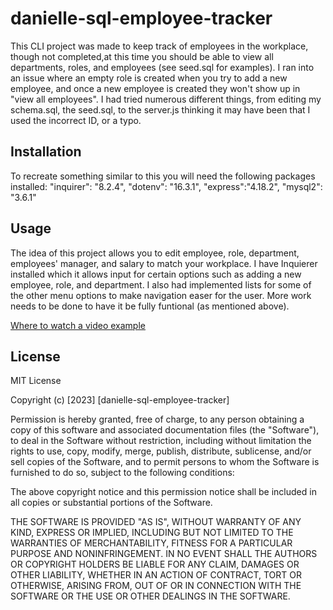 # danielle-sql-employee-tracker
This CLI project was made to keep track of employees in the workplace, though not completed,at this time  you should be able to view all departments, roles, and employees (see seed.sql for examples). I ran into an issue where an empty role is created when you try to add a new employee, and once a new employee is created they won't show up in "view all employees". I had tried numerous different things, from editing my schema.sql, the seed.sql, to the server.js thinking it may have been that I used the incorrect ID, or a typo. 


## Installation
To recreate something similar to this you will need the following packages installed:
    "inquirer": "8.2.4",
    "dotenv": "16.3.1",
    "express":"4.18.2",
    "mysql2": "3.6.1"


## Usage
The idea of this project allows you to edit employee, role, department, employees' manager, and salary to match your workplace. I have Inquierer installed which it allows input for certain options such as adding a new employee, role, and department. I also had implemented lists for some of the other menu options to make navigation easer for the user. More work needs to be done to have it be fully funtional (as mentioned above).

[Where to watch a video example](https://drive.google.com/file/d/1_nHtCTtnBOyj9uK1yIkVdGxCMSNc70cr/view?usp=drive_link)

## License
MIT License

Copyright (c) [2023] [danielle-sql-employee-tracker]

Permission is hereby granted, free of charge, to any person obtaining a copy of this software and associated documentation files (the "Software"), to deal in the Software without restriction, including without limitation the rights to use, copy, modify, merge, publish, distribute, sublicense, and/or sell copies of the Software, and to permit persons to whom the Software is furnished to do so, subject to the following conditions:

The above copyright notice and this permission notice shall be included in all copies or substantial portions of the Software.

THE SOFTWARE IS PROVIDED "AS IS", WITHOUT WARRANTY OF ANY KIND, EXPRESS OR IMPLIED, INCLUDING BUT NOT LIMITED TO THE WARRANTIES OF MERCHANTABILITY, FITNESS FOR A PARTICULAR PURPOSE AND NONINFRINGEMENT. IN NO EVENT SHALL THE AUTHORS OR COPYRIGHT HOLDERS BE LIABLE FOR ANY CLAIM, DAMAGES OR OTHER LIABILITY, WHETHER IN AN ACTION OF CONTRACT, TORT OR OTHERWISE, ARISING FROM, OUT OF OR IN CONNECTION WITH THE SOFTWARE OR THE USE OR OTHER DEALINGS IN THE SOFTWARE.